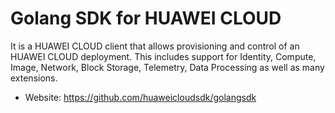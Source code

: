 Golang SDK for HUAWEI CLOUD
===========

It is a HUAWEI CLOUD client that allows provisioning and control of an HUAWEI CLOUD deployment. This includes support for Identity, Compute, Image, Network, Block Storage, Telemetry, Data Processing as well as many extensions.

* Website: https://github.com/huaweicloudsdk/golangsdk

